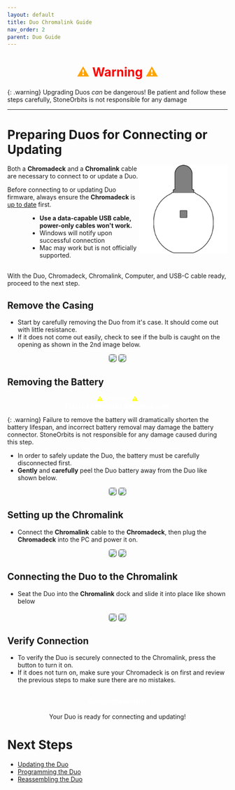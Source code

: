 ```yaml
---
layout: default
title: Duo Chromalink Guide
nav_order: 2
parent: Duo Guide
---
```

<style>
.warning-box {
   background-color: rgba(255,255,0,.25);
   border: 1px solid #ddd;
   border-radius: 8px;
   padding: 15px;
   margin: 20px 0;
   box-shadow: 0 4px 6px rgba(0, 0, 0, 0.1);
}
.info-box strong {
   color: #0056b3;
}
</style>

<div style="text-align: center; margin: 20px">
  <h1 style="color:orange;">⚠ <b style="color:red;">Warning</b> ⚠<br></h1>
</div>

{: .warning}
Upgrading Duos <i>can</i> be dangerous! Be patient and follow these steps carefully, StoneOrbits is not responsible for any damage

---

# Preparing Duos for Connecting or Updating

<img src="assets/images/duo-logo-square-512.png" style="max-width: 250px; width: 40%; float: right; margin-bottom: 20px">

Both a **Chromadeck** and a **Chromalink** cable are necessary to connect to or update a Duo.

Before connecting to or updating Duo firmware, always ensure the **Chromadeck** is [up to date](chromadeck_upgrade_guide.html)
 first.
<div style="margin-left: 50px; margin-right: 50px; margin-bottom: 30px;" markdown="1">

- **Use a data-capable USB cable, power-only cables won't work.**
- Windows will notify upon successful connection
- Mac may work but is not officially supported.
</div>

With the Duo, Chromadeck, Chromalink, Computer, and USB-C cable ready, proceed to the next step.

## Remove the Casing

 - Start by carefully removing the Duo from it's case. It should come out with little resistance.
 - If it does not come out easily, check to see if the bulb is caught on the opening as shown in the 2nd image below.

<div style="text-align: center; margin: 5px">
  <img style="max-width:260px;border-radius:5px;border:1px solid gray;" src="assets/images/duo-case-removal.gif">
  <img style="max-width:260px;border-radius:5px;border:1px solid gray;" src="assets/images/duo-case-removal-2.gif">
</div>

## Removing the Battery

<div style="text-align: center; margin: 5px">
  <p style="color:white;"><span style="color:yellow;">⚠</span> <b>Warning</b> <span style="color:yellow;">⚠</span><br>
  <strong>This is a potentially dangeous step!</strong></p>
</div>

{: .warning}
Failure to remove the battery will dramatically shorten the battery lifespan,
and incorrect battery removal may damage the battery connector.  StoneOrbits is
not responsible for any damage caused during this step.

- In order to safely update the Duo, the battery must be carefully disconnected first. 
- **Gently** and **carefully** peel the Duo battery away from the Duo like shown below.

<div style="text-align: center; margin: 5px">  
  <img style="max-width:260px;border-radius:5px;border:1px solid gray;" src="assets/images/battery-removal-1.gif">
  <img style="max-width:260px;border-radius:5px;border:1px solid gray;" src="assets/images/battery-removal-2.gif">
</div>

## Setting up the Chromalink

 - Connect the **Chromalink** cable to the **Chromadeck**, then plug the **Chromadeck** into the PC and power it on.

<div style="text-align: center; margin: 5px">
  <img style="max-width:260px;border-radius:5px;border:1px solid gray;" src="assets/images/connect-chromalink.gif">
  <img style="max-width:260px;border-radius:5px;border:1px solid gray;" src="assets/images/connect-chromadeck.gif">
</div>

## Connecting the Duo to the Chromalink

 - Seat the Duo into the **Chromalink** dock and slide it into place like shown below

<div style="text-align: center; margin: 20px">
  <img style="max-width:260px;border-radius:5px;border:1px solid gray;" src="assets/images/insert-dock-1.gif">
  <img style="max-width:260px;border-radius:5px;border:1px solid gray;" src="assets/images/insert-dock-2.gif">
</div>

## Verify Connection

 - To verify the Duo is securely connected to the Chromalink, press the button to turn it on.
 - If it does not turn on, make sure your Chromadeck is on first and review the previous steps to make sure there are no mistakes.

<div style="text-align: center; margin-top: 30px;">
  <p><h3 style="color: white;">Congratulations!</h3> Your Duo is ready for connecting and updating!</p>
</div>

# Next Steps

- [Updating the Duo](duo_upgrade_guide.html)
- [Programming the Duo](duo_connection_guide.html)
- [Reassembling the Duo](duo_reassembly_guide.html)
